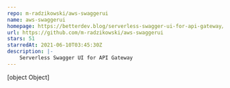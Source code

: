 ```yaml
---
repo: m-radzikowski/aws-swaggerui
name: aws-swaggerui
homepage: https://betterdev.blog/serverless-swagger-ui-for-api-gateway/
url: https://github.com/m-radzikowski/aws-swaggerui
stars: 51
starredAt: 2021-06-10T03:45:30Z
description: |-
    Serverless Swagger UI for API Gateway
---
```


[object Object]
